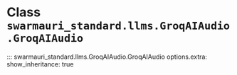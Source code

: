# Class `swarmauri_standard.llms.GroqAIAudio.GroqAIAudio`

::: swarmauri_standard.llms.GroqAIAudio.GroqAIAudio
    options.extra:
      show_inheritance: true

